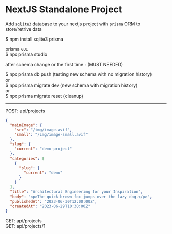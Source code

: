 # NextJS Standalone Project

Add `sqlite3` database to your nextjs project with `prisma` ORM to store/retrive data  

$ npm install sqlite3 prisma  

prisma `GUI`  
$ npx prisma studio  

after schema change or the first time : (MUST NEEDED)  

$ npx prisma db push (testing new schema with no migration history)  
or  
$ npx prisma migrate dev (new schema with migration history)  
or  
$ npx prisma migrate reset (cleanup)  

---

POST: api/projects

```json
{
  "mainImage": {
    "src": "/img/image.avif",
    "small": "/img/image-small.avif"
  },
  "slug": {
    "current": "demo-project"
  },
  "categories": [
    {
      "slug": {
        "current": "demo"
      }
    }
  ],
  "title": "Architectural Engineering for your Inspiration",
  "body": "<p>The quick brown fox jumps over the lazy dog.</p>",
  "publishedAt": "2023-06-30T12:00:00Z",
  "createdAt": "2023-06-29T10:30:00Z"
}
```

GET: api/projects  
GET: api/projects/1
